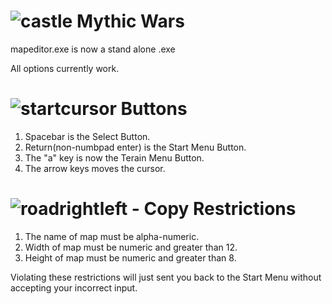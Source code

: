 # ![castle](https://user-images.githubusercontent.com/31811140/128297661-664cc63c-1bb6-4dec-ad70-184095c760ca.png) Mythic Wars

mapeditor.exe is now a stand alone .exe

All options currently work.



# ![startcursor](https://user-images.githubusercontent.com/31811140/128297960-0c70d5ea-97de-48be-93ed-6a5146ba5828.png) Buttons
  1. Spacebar is the Select Button.
  2. Return(non-numbpad enter) is the Start Menu Button.
  3. The "a" key is now the Terain Menu Button.
  4. The arrow keys moves the cursor.


# ![roadrightleft - Copy](https://user-images.githubusercontent.com/31811140/128297863-c426da28-ec4e-438d-bc8b-e6c363078f79.png) Restrictions 

1. The name of map must be alpha-numeric.
2. Width of map must be numeric and greater than 12.
3. Height of map must be numeric and greater than 8.

Violating these restrictions will just sent you back to the Start Menu without accepting your incorrect input.
